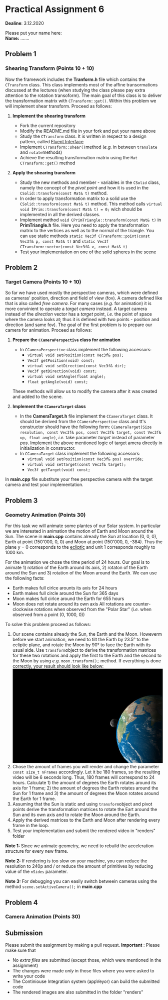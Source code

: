 # Practical Assignment 6
**Dealine**: 3.12.2020

Please put your name here:  
**Name:** .......

## Problem 1
### Shearing Transform (Points 10 + 10)
Now the framework includes the **Tranform.h** file which contains the ```CTransform``` class. This class implements most of the affine transormations discussed at the lectures (when studying the class please pay extra attention to the rotation transoform). The main goal of this class is to deliver the transformation matrix with ```CTransform::get()```. Within this problem we will implement shear transform. Proceed as follows:
1. **Implement the shearing transform**
   * Fork the current repository
   * Modify the README.md file in your fork and put your name above
   * Study the ```CTransform``` class. It is written in respect to a design pattern, called [Fluent Interface](https://en.wikipedia.org/wiki/Fluent_interface)
   * Implement ```CTransform::shear()```method (_e.g._ in between ```translate``` and ```rotate```methods)
   * Achieve the resulting transformation matrix using the ```Mat CTransform::get()``` method

2. **Apply the shearing transform**
   * Study the new methods and member - variables in the ```CSolid``` class, namely the concept of the _pivot point_ and how it is used in the ```CSolid::transform(const Mat& t)``` method.
   * In order to apply transformation matrix to a solid use the ```CSolid::transform(const Mat& t)``` method. This method calls ```virtual void ÌPrim::transform(const Mat& t) = 0;``` wich should be implemented in all the derived classes.
   * Implement method ```void CPrimTriangle::transform(const Mat& t)``` in **PrimTriangle.h** file. Here you need to apply the transformation matrix to the vertices as well as to the normal of the triangle. You can use static methods ```static Vec3f CTransform::point(const Vec3f& p, const Mat& t)``` and ```static Vec3f CTransform::vector(const Vec3f& v, const Mat& t)```
   * Test your implementation on one of the solid spheres in the scene

## Problem 2
### Target Camera (Points 10 + 10)
So far we have used mostly the perspective cameras, which were defined as cameras' position, direction and field of view (fov). A camera defined like that is also called _free camera_. For many cases (_e.g._ for animation) it is more convinient to operate a _target camera_ instead. A target camera instead of the _direction_ vector has a _target_ point, _i.e._ the point of space where the camera looks at; thus it is defined with two points - position and direction (and same fov). The goal of the first problem is to prepare our camera for animation. Proceed as follows:
1. **Prepare the ```CCameraPerspective``` class for animation**
    * In ```CCameraPerspective``` class implement the following accessors: 
        * ```virtual void setPosition(const Vec3f& pos);```
        * ```Vec3f getPosition(void) const;```
        * ```virtual void setDirection(const Vec3f& dir);```
        * ```Vec3f getDirection(void) const;```
        * ```virtual void setAngle(float angle);```
        * ```float getAngle(void) const;```
   
   These methods will allow us to modify the camera after it was created and added to the scene.
2. **Implement the ```CCameraTarget``` class**
    * In the **CameraTarget.h** file implement the ```CCameraTarget``` class. It should be derived from the ```CCameraPerspective``` class and tt's constructor should have the following form: ```CCameraTarget(Size resolution, const Vec3f& pos, const Vec3f& target, const Vec3f& up, float angle)```, _i.e._ take parameter _target_ instead of parameter _pos_. Implement the above mentioned logic of target amera directly in initialization in constructor.
    * In ```CCameraTarget``` class implement the following accessors: 
        * ```virtual void setPosition(const Vec3f& pos) override;```
        * ```virtual void setTarget(const Vec3f& target);```
        * ```Vec3f getTarget(void) const;```
        
In **main.cpp** file substitute your free perspective camera with the target camera and test your implementation.

## Problem 3
### Geometry Animation (Points 30)
For this task we will animate some plantes of our Solar system. In particular we are interested in animation the motion of Earth and Moon around the Sun. The scene in **main.cpp** contains already the Sun at location (0, 0, 0), Earth at point (150'000, 0, 0) and Moon at point (150'000, 0, -384). Thus the plane y = 0 corresponds to the [ecliptic](https://en.wikipedia.org/wiki/Ecliptic) and unit 1 corresponds roughly to 1000 km.

For the animation we chose the time period of 24 hours. Our goal is to animate 1) rotation of the Earth around its axis, 2) rotaton of the Earth around the Sun and 3) rotation of the Moon around the Earth. We can use the following facts:
* Earth makes full cirlce arounts its axis for 24 hours
* Earth makes full circle around the Sun for 365 days
* Moon makes full cirlce around the Earth for 655 hours
* Moon does not rotate around its own axis
All rotations are counter-clockwise rotations when observed from the "Polar Star" (_i.e._ when observed from a point (0, 1000, 0))

To solve this problem proceed as follows:
1. Our scene contains already the Sun, the Earth and the Moon. Howeverm before we start animation, we need to tilt the Earth by 23.5° to the ecliptic plane, and rotate the Moon by 90° to face the Earth with its usual side. Use ```transform```object to derive the transformation matrices for these two rotations and apply the first to the Earth and the second to the Moon by using _e.g._ ```moon.transform();``` method. If everything is done correctly, your result should look like below:
![Moonrise](./doc/Moonrise.jpg)
2. Chose the amount of frames you will render and change the parameter ```const size_t nFrames``` accordingly. Let it be 180 frames, so the resulting video will be 6 seconds long. Thus, 180 frames will correspond to 24 hours. Calculate 1) the amount of degrees the Earth rotates around its axis for 1 frame; 2) the amount of degrees the Earth rotates around the Sun for 1 frame and 3) the amount of degrees the Moon rotates around the Earth for 1 frame. 
3. Assuming that the Sun is static and using ```transform```object and pivot points derive the transformation matrices to rotate the Eart around the Sun and its own axis and to rotate the Moon around the Earth.
4. Apply the derived matrices to the Earth and Moon after rendering every frame in the loop.
5. Test your implementation and submit the rendered video in "renders" folder

**Note 1:** Since we animate geometry, we need to rebuild the acceleration structure for every new frame.

**Note 2:** If rendering is too slow on your machine, you can reduce the resolution to 240p and / or reduce the amount of primitives by reducing value of the ```nSides``` parameter.

**Note 3:** For debugging you can easily switch betweein cameras using the method ```scene.setActiveCamera();``` in **main.cpp**

## Problem 4
### Camera Animation (Points 30)


## Submission
Please submit the assignment by making a pull request.
**Important** : Please make sure that
- No _extra files_ are submitted (except those, which were mentioned in the assignment)
- The changes were made _only_ in those files where you were asked to write your code
- The Continiouse Integration system (appVeyor) can build the submitted code
- The rendered images are also submitted in the folder "renders" 
